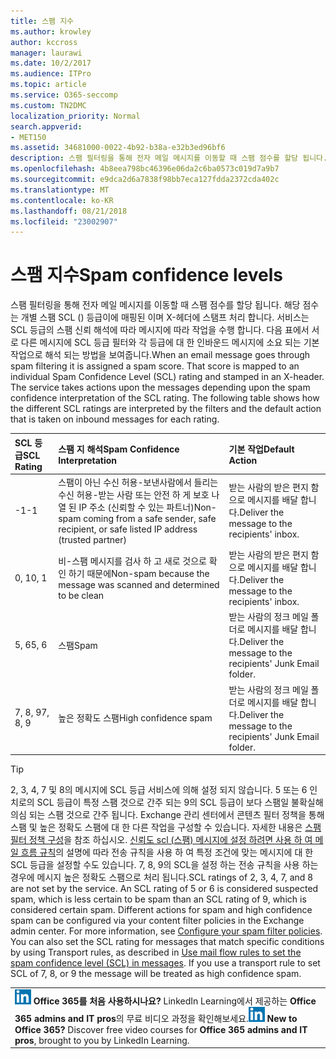 ```yaml
---
title: 스팸 지수
ms.author: krowley
author: kccross
manager: laurawi
ms.date: 10/2/2017
ms.audience: ITPro
ms.topic: article
ms.service: O365-seccomp
ms.custom: TN2DMC
localization_priority: Normal
search.appverid:
- MET150
ms.assetid: 34681000-0022-4b92-b38a-e32b3ed96bf6
description: 스팸 필터링을 통해 전자 메일 메시지를 이동할 때 스팸 점수를 할당 됩니다. 해당 점수는 개별 스팸 SCL () 등급이에 매핑된 이며 X-헤더에 스탬프 처리 합니다. 서비스는 SCL 등급의 스팸 신뢰 해석에 따라 메시지에 따라 작업을 수행 합니다. 다음 표에서 서로 다른 메시지에 SCL 등급 필터와 각 등급에 대 한 인바운드 메시지에 소요 되는 기본 작업으로 해석 되는 방법을 보여줍니다.
ms.openlocfilehash: 4b8eea798bc46396e06da2c6ba0573c019d7a9b7
ms.sourcegitcommit: e9dca2d6a7838f98bb7eca127fdda2372cda402c
ms.translationtype: MT
ms.contentlocale: ko-KR
ms.lasthandoff: 08/21/2018
ms.locfileid: "23002907"
---
```

# <a name="spam-confidence-levels"></a><span data-ttu-id="df76c-106">스팸 지수</span><span class="sxs-lookup"><span data-stu-id="df76c-106">Spam confidence levels</span></span>

<span data-ttu-id="df76c-p102">스팸 필터링을 통해 전자 메일 메시지를 이동할 때 스팸 점수를 할당 됩니다. 해당 점수는 개별 스팸 SCL () 등급이에 매핑된 이며 X-헤더에 스탬프 처리 합니다. 서비스는 SCL 등급의 스팸 신뢰 해석에 따라 메시지에 따라 작업을 수행 합니다. 다음 표에서 서로 다른 메시지에 SCL 등급 필터와 각 등급에 대 한 인바운드 메시지에 소요 되는 기본 작업으로 해석 되는 방법을 보여줍니다.</span><span class="sxs-lookup"><span data-stu-id="df76c-p102">When an email message goes through spam filtering it is assigned a spam score. That score is mapped to an individual Spam Confidence Level (SCL) rating and stamped in an X-header. The service takes actions upon the messages depending upon the spam confidence interpretation of the SCL rating. The following table shows how the different SCL ratings are interpreted by the filters and the default action that is taken on inbound messages for each rating.</span></span>
  
|<span data-ttu-id="df76c-111">**SCL 등급**</span><span class="sxs-lookup"><span data-stu-id="df76c-111">**SCL Rating**</span></span>|<span data-ttu-id="df76c-112">**스팸 지 해석**</span><span class="sxs-lookup"><span data-stu-id="df76c-112">**Spam Confidence Interpretation**</span></span>|<span data-ttu-id="df76c-113">**기본 작업**</span><span class="sxs-lookup"><span data-stu-id="df76c-113">**Default Action**</span></span>|
|:-----|:-----|:-----|
|<span data-ttu-id="df76c-114">-1</span><span class="sxs-lookup"><span data-stu-id="df76c-114">-1</span></span>  <br/> |<span data-ttu-id="df76c-115">스팸이 아닌 수신 허용-보낸사람에서 들리는 수신 허용-받는 사람 또는 안전 하 게 보호 나열 된 IP 주소 (신뢰할 수 있는 파트너)</span><span class="sxs-lookup"><span data-stu-id="df76c-115">Non-spam coming from a safe sender, safe recipient, or safe listed IP address (trusted partner)</span></span>  <br/> |<span data-ttu-id="df76c-116">받는 사람의 받은 편지 함으로 메시지를 배달 합니다.</span><span class="sxs-lookup"><span data-stu-id="df76c-116">Deliver the message to the recipients' inbox.</span></span>  <br/> |
|<span data-ttu-id="df76c-117">0, 1</span><span class="sxs-lookup"><span data-stu-id="df76c-117">0, 1</span></span>  <br/> |<span data-ttu-id="df76c-118">비-스팸 메시지를 검사 하 고 새로 것으로 확인 하기 때문에</span><span class="sxs-lookup"><span data-stu-id="df76c-118">Non-spam because the message was scanned and determined to be clean</span></span>  <br/> |<span data-ttu-id="df76c-119">받는 사람의 받은 편지 함으로 메시지를 배달 합니다.</span><span class="sxs-lookup"><span data-stu-id="df76c-119">Deliver the message to the recipients' inbox.</span></span>  <br/> |
|<span data-ttu-id="df76c-120">5, 6</span><span class="sxs-lookup"><span data-stu-id="df76c-120">5, 6</span></span>  <br/> | <span data-ttu-id="df76c-121">스팸</span><span class="sxs-lookup"><span data-stu-id="df76c-121">Spam</span></span>  <br/> |<span data-ttu-id="df76c-122">받는 사람의 정크 메일 폴더로 메시지를 배달 합니다.</span><span class="sxs-lookup"><span data-stu-id="df76c-122">Deliver the message to the recipients' Junk Email folder.</span></span>  <br/> |
|<span data-ttu-id="df76c-123">7, 8, 9</span><span class="sxs-lookup"><span data-stu-id="df76c-123">7, 8, 9</span></span>  <br/> |<span data-ttu-id="df76c-124">높은 정확도 스팸</span><span class="sxs-lookup"><span data-stu-id="df76c-124">High confidence spam</span></span>  <br/> |<span data-ttu-id="df76c-125">받는 사람의 정크 메일 폴더로 메시지를 배달 합니다.</span><span class="sxs-lookup"><span data-stu-id="df76c-125">Deliver the message to the recipients' Junk Email folder.</span></span>  <br/> |
   
> [!TIP]
> <span data-ttu-id="df76c-p103">2, 3, 4, 7 및 8의 메시지에 SCL 등급 서비스에 의해 설정 되지 않습니다. 5 또는 6 인치로의 SCL 등급이 특정 스팸 것으로 간주 되는 9의 SCL 등급이 보다 스팸일 불확실해 의심 되는 스팸 것으로 간주 됩니다. Exchange 관리 센터에서 콘텐츠 필터 정책을 통해 스팸 및 높은 정확도 스팸에 대 한 다른 작업을 구성할 수 있습니다. 자세한 내용은 [스팸 필터 정책 구성](configure-your-spam-filter-policies.md)을 참조 하십시오. [신뢰도 scl (스팸) 메시지에 설정 하려면 사용 하 여 메일 흐름 규칙](use-mail-flow-rules-to-set-the-spam-confidence-level-scl-in-messages.md)의 설명에 따라 전송 규칙을 사용 하 여 특정 조건에 맞는 메시지에 대 한 SCL 등급을 설정할 수도 있습니다. 7, 8, 9의 SCL을 설정 하는 전송 규칙을 사용 하는 경우에 메시지 높은 정확도 스팸으로 처리 됩니다.</span><span class="sxs-lookup"><span data-stu-id="df76c-p103">SCL ratings of 2, 3, 4, 7, and 8 are not set by the service. An SCL rating of 5 or 6 is considered suspected spam, which is less certain to be spam than an SCL rating of 9, which is considered certain spam. Different actions for spam and high confidence spam can be configured via your content filter policies in the Exchange admin center. For more information, see [Configure your spam filter policies](configure-your-spam-filter-policies.md). You can also set the SCL rating for messages that match specific conditions by using Transport rules, as described in [Use mail flow rules to set the spam confidence level (SCL) in messages](use-mail-flow-rules-to-set-the-spam-confidence-level-scl-in-messages.md). If you use a transport rule to set SCL of 7, 8, or 9 the message will be treated as high confidence spam.</span></span> 
  
||
|:-----|
|<span data-ttu-id="df76c-p104">![LinkedIn Learning용 단축 아이콘](media/eac8a413-9498-4220-8544-1e37d1aaea13.png) **Office 365를 처음 사용하시나요?**         LinkedIn Learning에서 제공하는 **Office 365 admins and IT pros**의 무료 비디오 과정을 확인해보세요.</span><span class="sxs-lookup"><span data-stu-id="df76c-p104">![The short icon for LinkedIn Learning](media/eac8a413-9498-4220-8544-1e37d1aaea13.png) **New to Office 365?**         Discover free video courses for **Office 365 admins and IT pros**, brought to you by LinkedIn Learning.</span></span> |
   

